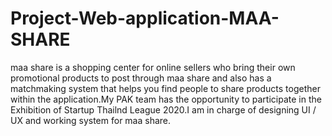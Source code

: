# Project-Web-application-MAA-SHARE
maa share is a shopping center for online sellers who bring their own promotional products to post through maa share and also has a matchmaking system that helps you find people to share products together within the application.My PAK team has the opportunity to participate in the Exhibition of Startup Thailnd League 2020.I am in charge of designing UI / UX and working system for maa share.
